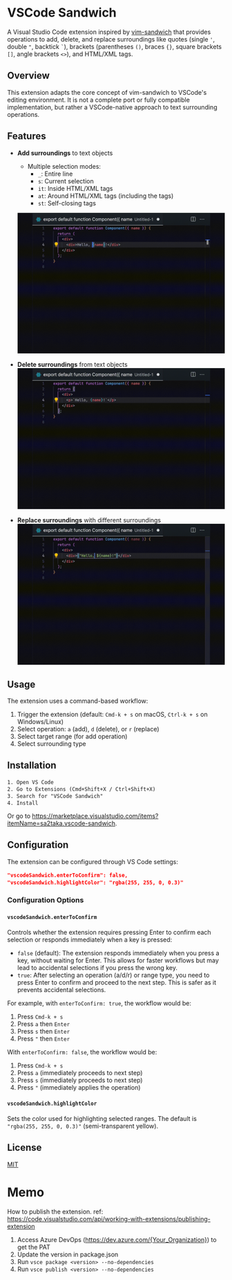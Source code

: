 # VSCode Sandwich

A Visual Studio Code extension inspired by [vim-sandwich](https://github.com/machakann/vim-sandwich) that provides operations to add, delete, and replace surroundings like quotes (single `'`, double `"`, backtick `` ` ``), brackets (parentheses `()`, braces `{}`, square brackets `[]`, angle brackets `<>`), and HTML/XML tags.

## Overview

This extension adapts the core concept of vim-sandwich to VSCode's editing environment. It is not a complete port or fully compatible implementation, but rather a VSCode-native approach to text surrounding operations.

## Features

- **Add surroundings** to text objects
   - Multiple selection modes:
      - `_`: Entire line
      - `s`: Current selection
      - `it`: Inside HTML/XML tags
      - `at`: Around HTML/XML tags (including the tags)
      - `st`: Self-closing tags
  
   ![Add](./img/add.gif)
- **Delete surroundings** from text objects
   ![Delete](./img/delete.gif)
- **Replace surroundings** with different surroundings
   ![Replace](./img/replace.gif)

## Usage

The extension uses a command-based workflow:

1. Trigger the extension (default: `Cmd-k + s` on macOS, `Ctrl-k + s` on Windows/Linux)
2. Select operation: `a` (add), `d` (delete), or `r` (replace)
3. Select target range (for add operation)
4. Select surrounding type


## Installation

```
1. Open VS Code
2. Go to Extensions (Cmd+Shift+X / Ctrl+Shift+X)
3. Search for "VSCode Sandwich"
4. Install
```

Or go to https://marketplace.visualstudio.com/items?itemName=sa2taka.vscode-sandwich.

## Configuration

The extension can be configured through VS Code settings:

```json
"vscodeSandwich.enterToConfirm": false,
"vscodeSandwich.highlightColor": "rgba(255, 255, 0, 0.3)"
```

### Configuration Options

#### `vscodeSandwich.enterToConfirm`

Controls whether the extension requires pressing Enter to confirm each selection or responds immediately when a key is pressed:

- `false` (default): The extension responds immediately when you press a key, without waiting for Enter. This allows for faster workflows but may lead to accidental selections if you press the wrong key.
- `true`: After selecting an operation (a/d/r) or range type, you need to press Enter to confirm and proceed to the next step. This is safer as it prevents accidental selections.

For example, with `enterToConfirm: true`, the workflow would be:
1. Press `Cmd-k + s`
2. Press `a` then `Enter`
3. Press `s` then `Enter`
4. Press `"` then `Enter`

With `enterToConfirm: false`, the workflow would be:
1. Press `Cmd-k + s`
2. Press `a` (immediately proceeds to next step)
3. Press `s` (immediately proceeds to next step)
4. Press `"` (immediately applies the operation)

#### `vscodeSandwich.highlightColor`

Sets the color used for highlighting selected ranges. The default is `"rgba(255, 255, 0, 0.3)"` (semi-transparent yellow).


## License

[MIT](LICENSE)

# Memo

How to publish the extension.
ref: https://code.visualstudio.com/api/working-with-extensions/publishing-extension

1. Access Azure DevOps (https://dev.azure.com/{Your_Organization}) to get the PAT
2. Update the version in package.json
3. Run `vsce package <version> --no-dependencies`
4. Run `vsce publish <version> --no-dependencies`
